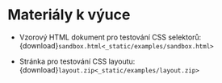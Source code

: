 Materiály k výuce
=================

* Vzorový HTML dokument pro testování CSS selektorů: 
{download}`sandbox.html<_static/examples/sandbox.html>`

* Stránka pro testování CSS layoutu: 
{download}`layout.zip<_static/examples/layout.zip>`

